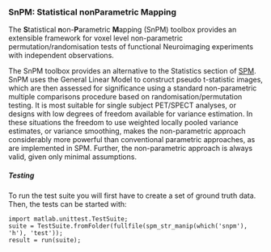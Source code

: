 ### SnPM: Statistical nonParametric Mapping

The <b>S</b>tatistical <b>n</b>on-<b>P</b>arametric <b>M</b>apping (SnPM) toolbox provides an extensible framework for voxel level non-parametric permutation/randomisation tests of functional Neuroimaging experiments with independent observations. 

The SnPM toolbox provides an alternative to the Statistics section of [SPM](http://www.fil.ion.ucl.ac.uk/spm/). SnPM uses the General Linear Model to construct pseudo t-statistic images, which are then assessed for significance using a standard non-parametric multiple comparisons procedure based on randomisation/permutation testing. It is most suitable for single subject PET/SPECT analyses, or designs with low degrees of freedom available for variance estimation. In these situations the freedom to use weighted locally pooled variance estimates, or variance smoothing, makes the non-parametric approach considerably more powerful than conventional parametric approaches, as are implemented in SPM. Further, the non-parametric approach is always valid, given only minimal assumptions.

##### Testing
To run the test suite you will first have to create a set of ground truth data. Then, the tests can be started with:
```
import matlab.unittest.TestSuite;
suite = TestSuite.fromFolder(fullfile(spm_str_manip(which('snpm'), 'h'), 'test'));
result = run(suite);
```